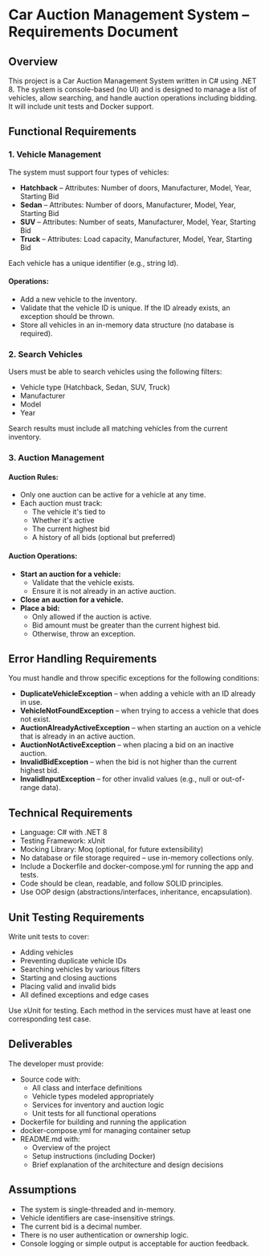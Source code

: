 # Car Auction Management System – Requirements Document

## Overview
This project is a Car Auction Management System written in C# using .NET 8. The system is console-based (no UI) and is designed to manage a list of vehicles, allow searching, and handle auction operations including bidding. It will include unit tests and Docker support.

## Functional Requirements

### 1. Vehicle Management
The system must support four types of vehicles:

- **Hatchback** – Attributes: Number of doors, Manufacturer, Model, Year, Starting Bid
- **Sedan** – Attributes: Number of doors, Manufacturer, Model, Year, Starting Bid
- **SUV** – Attributes: Number of seats, Manufacturer, Model, Year, Starting Bid
- **Truck** – Attributes: Load capacity, Manufacturer, Model, Year, Starting Bid

Each vehicle has a unique identifier (e.g., string Id).

#### Operations:
- Add a new vehicle to the inventory.
- Validate that the vehicle ID is unique. If the ID already exists, an exception should be thrown.
- Store all vehicles in an in-memory data structure (no database is required).

### 2. Search Vehicles
Users must be able to search vehicles using the following filters:
- Vehicle type (Hatchback, Sedan, SUV, Truck)
- Manufacturer
- Model
- Year

Search results must include all matching vehicles from the current inventory.

### 3. Auction Management
#### Auction Rules:
- Only one auction can be active for a vehicle at any time.
- Each auction must track:
  - The vehicle it's tied to
  - Whether it's active
  - The current highest bid
  - A history of all bids (optional but preferred)

#### Auction Operations:
- **Start an auction for a vehicle:**
  - Validate that the vehicle exists.
  - Ensure it is not already in an active auction.
- **Close an auction for a vehicle.**
- **Place a bid:**
  - Only allowed if the auction is active.
  - Bid amount must be greater than the current highest bid.
  - Otherwise, throw an exception.

## Error Handling Requirements
You must handle and throw specific exceptions for the following conditions:
- **DuplicateVehicleException** – when adding a vehicle with an ID already in use.
- **VehicleNotFoundException** – when trying to access a vehicle that does not exist.
- **AuctionAlreadyActiveException** – when starting an auction on a vehicle that is already in an active auction.
- **AuctionNotActiveException** – when placing a bid on an inactive auction.
- **InvalidBidException** – when the bid is not higher than the current highest bid.
- **InvalidInputException** – for other invalid values (e.g., null or out-of-range data).

## Technical Requirements
- Language: C# with .NET 8
- Testing Framework: xUnit
- Mocking Library: Moq (optional, for future extensibility)
- No database or file storage required – use in-memory collections only.
- Include a Dockerfile and docker-compose.yml for running the app and tests.
- Code should be clean, readable, and follow SOLID principles.
- Use OOP design (abstractions/interfaces, inheritance, encapsulation).

## Unit Testing Requirements
Write unit tests to cover:
- Adding vehicles
- Preventing duplicate vehicle IDs
- Searching vehicles by various filters
- Starting and closing auctions
- Placing valid and invalid bids
- All defined exceptions and edge cases

Use xUnit for testing. Each method in the services must have at least one corresponding test case.

## Deliverables
The developer must provide:
- Source code with:
  - All class and interface definitions
  - Vehicle types modeled appropriately
  - Services for inventory and auction logic
  - Unit tests for all functional operations
- Dockerfile for building and running the application
- docker-compose.yml for managing container setup
- README.md with:
  - Overview of the project
  - Setup instructions (including Docker)
  - Brief explanation of the architecture and design decisions

## Assumptions
- The system is single-threaded and in-memory.
- Vehicle identifiers are case-insensitive strings.
- The current bid is a decimal number.
- There is no user authentication or ownership logic.
- Console logging or simple output is acceptable for auction feedback.
